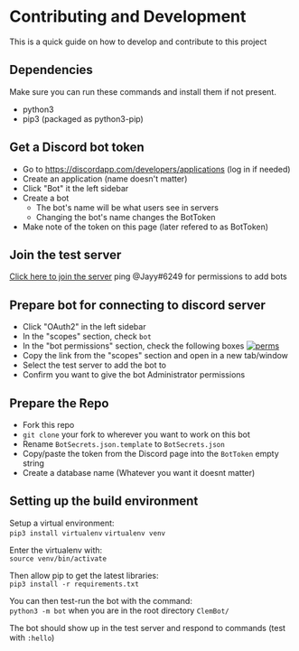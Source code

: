 Contributing and Development
============================
This is a quick guide on how to develop and contribute to this project

## Dependencies
Make sure you can run these commands and install them if not present.
* python3
* pip3 (packaged as python3-pip)


## Get a Discord bot token
* Go to https://discordapp.com/developers/applications (log in if needed)
* Create an application (name doesn't matter)
* Click "Bot" it the left sidebar
* Create a bot
  * The bot's name will be what users see in servers
  * Changing the bot's name changes the BotToken
* Make note of the token on this page (later refered to as BotToken)


## Join the test server
[Click here to join the server](https://discord.gg/4xwKBs)
ping @Jayy#6249 for permissions to add bots


## Prepare bot for connecting to discord server
* Click "OAuth2" in the left sidebar
* In the "scopes" section, check `bot`
* In the "bot permissions" section, check the following boxes [![perms](https://i.postimg.cc/NFkdvDCY/perms.png)](https://postimg.cc/xNqvKvSF)
* Copy the link from the "scopes" section and open in a new tab/window
* Select the test server to add the bot to
* Confirm you want to give the bot Administrator permissions


## Prepare the Repo
* Fork this repo
* `git clone` your fork to wherever you want to work on this bot
* Rename `BotSecrets.json.template` to `BotSecrets.json`
* Copy/paste the token from the Discord page into the `BotToken` empty string
* Create a database name (Whatever you want it doesnt matter)


## Setting up the build environment
Setup a virtual environment:  
`pip3 install virtualenv`
`virtualenv venv`

Enter the virtualenv with:  
`source venv/bin/activate`

Then allow pip to get the latest libraries:  
`pip3 install -r requirements.txt`

You can then test-run the bot with the command:  
`python3 -m bot` 
when you are in the root directory `ClemBot/`

The bot should show up in the test server and respond to commands (test with `:hello`)
